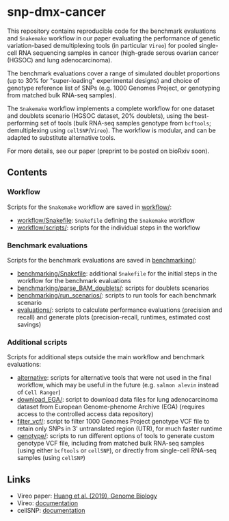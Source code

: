 # snp-dmx-cancer

This repository contains reproducible code for the benchmark evaluations and `Snakemake` workflow in our paper evaluating the performance of genetic variation-based demultiplexing tools (in particular `Vireo`) for pooled single-cell RNA sequencing samples in cancer (high-grade serous ovarian cancer (HGSOC) and lung adenocarcinoma).

The benchmark evaluations cover a range of simulated doublet proportions (up to 30% for "super-loading" experimental designs) and choice of genotype reference list of SNPs (e.g. 1000 Genomes Project, or genotyping from matched bulk RNA-seq samples).

The `Snakemake` workflow implements a complete workflow for one dataset and doublets scenario (HGSOC dataset, 20% doublets), using the best-performing set of tools (bulk RNA-seq samples genotype from `bcftools`; demultiplexing using `cellSNP`/`Vireo`). The workflow is modular, and can be adapted to substitute alternative tools.

For more details, see our paper (preprint to be posted on bioRxiv soon).


## Contents

### Workflow

Scripts for the `Snakemake` workflow are saved in [workflow/](workflow/):

- [workflow/Snakefile](workflow/Snakefile): `Snakefile` defining the `Snakemake` workflow
- [workflow/scripts/](workflow/scripts/): scripts for the individual steps in the workflow


### Benchmark evaluations

Scripts for the benchmark evaluations are saved in [benchmarking/](benchmarking/):

- [benchmarking/Snakefile](benchmarking/Snakefile): additional `Snakefile` for the initial steps in the workflow for the benchmark evaluations
- [benchmarking/parse_BAM_doublets/](benchmarking/parse_BAM_doublets/): scripts for doublets scenarios
- [benchmarking/run_scenarios/](benchmarking/run_scenarios/): scripts to run tools for each benchmark scenario
- [evaluations/](evaluations/): scripts to calculate performance evaluations (precision and recall) and generate plots (precision-recall, runtimes, estimated cost savings)


### Additional scripts

Scripts for additional steps outside the main workflow and benchmark evaluations:

- [alternative](alternative/): scripts for alternative tools that were not used in the final workflow, which may be useful in the future (e.g. `salmon alevin` instead of `Cell Ranger`)
- [download_EGA/](download_EGA/): script to download data files for lung adenocarcinoma dataset from European Genome-phenome Archive (EGA) (requires access to the controlled access data repository)
- [filter_vcf/](filter_vcf/): script to filter 1000 Genomes Project genotype VCF file to retain only SNPs in 3' untranslated region (UTR), for much faster runtime
- [genotype/](genotype/): scripts to run different options of tools to generate custom genotype VCF file, including from matched bulk RNA-seq samples (using either `bcftools` or `cellSNP`), or directly from single-cell RNA-seq samples (using `cellSNP`)


## Links

- Vireo paper: [Huang et al. (2019), Genome Biology](https://genomebiology.biomedcentral.com/articles/10.1186/s13059-019-1865-2)
- Vireo: [documentation](https://vireosnp.readthedocs.io/en/latest/index.html)
- cellSNP: [documentation](https://github.com/single-cell-genetics/cellSNP)

